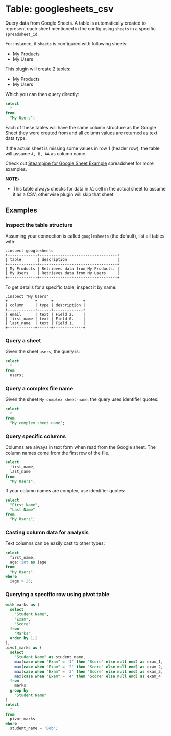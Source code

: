 # Table: googlesheets_csv

Query data from Google Sheets. A table is automatically created to represent each
sheet mentioned in the config using `sheets` in a specific `spreadsheet_id`.

For instance, if `sheets` is configured with following sheets:

- My Products
- My Users

This plugin will create 2 tables:

- My Products
- My Users

Which you can then query directly:

```sql
select
  *
from
  "My Users";
```

Each of these tables will have the same column structure as the Google Sheet they were
created from and all column values are returned as text data type.

If the actual sheet is missing some values in row 1 (header row), the table will assume `A, B, AA` as column name.

Check out [Steampipe for Google Sheet Example](https://docs.google.com/spreadsheets/d/13AdC3MKVg2zQj2OJAzQ3NN6HqaPuYhN3Aagr7OmRn9c/edit#gid=354856876) spreadsheet for more examples.

**NOTE:**

- This table always checks for data in `A1` cell in the actual sheet to assume it as a CSV; otherwise plugin will skip that sheet.

## Examples

### Inspect the table structure

Assuming your connection is called `googlesheets` (the default), list all tables with:

```shell
.inspect googlesheets
+-------------+----------------------------------+
| table       | description                      |
+-------------+----------------------------------+
| My Products | Retrieves data from My Products. |
| My Users    | Retrieves data from My Users.    |
+-------------+----------------------------------+
```

To get details for a specific table, inspect it by name:

```shell
.inspect "My Users"
+------------+------+-------------+
| column     | type | description |
+------------+------+-------------+
| email      | text | Field 2.    |
| first_name | text | Field 0.    |
| last_name  | text | Field 1.    |
+------------+------+-------------+
```

### Query a sheet

Given the sheet `users`, the query is:

```sql
select
  *
from
  users;
```

### Query a complex file name

Given the sheet `My complex sheet-name`, the query uses identifier quotes:

```sql
select
  *
from
  "My complex sheet-name";
```

### Query specific columns

Columns are always in text form when read from the Google sheet. The column names come from the first row of the file.

```sql
select
  first_name,
  last_name
from
  "My Users";
```

If your column names are complex, use identifier quotes:

```sql
select
  "First Name",
  "Last Name"
from
  "My Users";
```

### Casting column data for analysis

Text columns can be easily cast to other types:

```sql
select
  first_name,
  age::int as iage
from
  "My Users"
where
  iage > 25;
```

### Querying a specific row using pivot table

```sql
with marks as (
  select
    "Student Name",
    "Exam",
    "Score"
  from
    "Marks"
  order by 1,2
),
pivot_marks as (
  select
    "Student Name" as student_name,
    max(case when "Exam" = '1' then "Score" else null end) as exam_1,
    max(case when "Exam" = '2' then "Score" else null end) as exam_2,
    max(case when "Exam" = '3' then "Score" else null end) as exam_3,
    max(case when "Exam" = '4' then "Score" else null end) as exam_4
  from
    marks
  group by
    "Student Name"
)
select
  *
from
  pivot_marks
where
  student_name = 'Bob';
```
